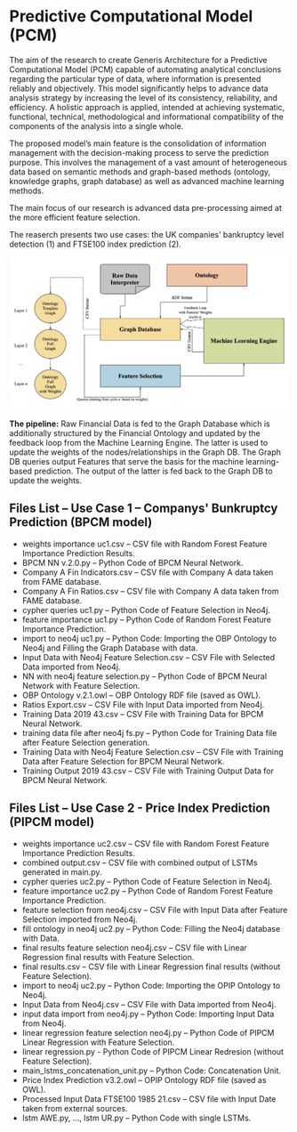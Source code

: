# Predictive Computational Model (PCM)
The aim of the research to create Generis Architecture for a Predictive Computational Model (PCM) capable of automating analytical conclusions regarding the particular type of data, where information is presented reliably and objectively. This model significantly helps to advance data analysis strategy by increasing the level of its consistency, reliability, and efficiency. A holistic approach is applied, intended at achieving systematic, functional, technical, methodological and informational compatibility of the components of the analysis into a single whole.

The proposed model’s main feature is the consolidation of information management with the decision-making process to serve the prediction purpose. This involves the management of a vast amount of heterogeneous data based on semantic methods and graph-based methods (ontology, knowledge graphs, graph database) as well as advanced machine learning methods.

The main focus of our research is advanced data pre-processing aimed at the more efficient feature selection.

The reaserch presents two use cases: the UK companies’ bankruptcy level detection (1) and FTSE100 index prediction (2).

![PCM](Generic_Model_new2022.png)

__The pipeline:__ Raw Financial Data is fed to the Graph Database which is additionally structured by the Financial Ontology and updated by the feedback loop from the Machine Learning Engine. The latter is used to update the weights of the nodes/relationships in the Graph DB. The Graph DB queries output Features that serve the basis for the machine learning-based prediction. The output of the latter is fed back to the Graph DB to update the weights.


## Files List – Use Case 1 – Companys' Bunkruptcy Prediction (BPCM model)

* weights importance uc1.csv – CSV file with Random Forest Feature Importance Prediction Results.
* BPCM NN v.2.0.py – Python Code of BPCM Neural Network.
* Company A Fin Indicators.csv – CSV file with Company A data taken from FAME database.
* Company A Fin Ratios.csv – CSV file with Company A data taken from FAME database.
* cypher queries uc1.py – Python Code of Feature Selection in Neo4j.
* feature importance uc1.py – Python Code of Random Forest Feature Importance Prediction.
* import to neo4j uc1.py – Python Code: Importing the OBP Ontology to Neo4j and Filling the Graph Database with data.
* Input Data with Neo4j Feature Selection.csv – CSV File with Selected Data imported from Neo4j.
* NN with neo4j feature selection.py – Python Code of BPCM Neural Network with Feature Selection.
* OBP Ontology v.2.1.owl – OBP Ontology RDF file (saved as OWL).
* Ratios Export.csv – CSV File with Input Data imported from Neo4j.
* Training Data 2019 43.csv – CSV File with Training Data for BPCM Neural Network.
* training data file after neo4j fs.py – Python Code for Training Data file after Feature Selection generation.
* Training Data with Neo4j Feature Selection.csv – CSV File with Training Data after Feature Selection for BPCM Neural Network.
* Training Output 2019 43.csv – CSV File with Training Output Data for BPCM Neural Network.


## Files List – Use Case 2 - Price Index Prediction (PIPCM model)

* weights importance uc2.csv – CSV file with Random Forest Feature Importance Prediction Results.
* combined output.csv – CSV file with combined output of LSTMs generated in main.py. 
* cypher queries uc2.py – Python Code of Feature Selection in Neo4j.
* feature importance uc2.py – Python Code of Random Forest Feature Importance Prediction.
* feature selection from neo4j.csv – CSV File with Input Data after Feature Selection imported from Neo4j.
* fill ontology in neo4j uc2.py – Python Code: Filling the Neo4j database with Data.
* final results feature selection neo4j.csv – CSV file with Linear Regression final results with Feature
Selection.
* final results.csv – CSV file with Linear Regression final results (without Feature Selection).
* import to neo4j uc2.py – Python Code: Importing the OPIP Ontology to Neo4j.
* Input Data from Neo4j.csv – CSV File with Data imported from Neo4j.
* input data import from neo4j.py – Python Code: Importing Input Data from Neo4j.
* linear regression feature selection neo4j.py – Python Code of PIPCM Linear Regression with Feature Selection.
* linear regression.py - Python Code of PIPCM Linear Redresion (without Feature Selection).
* main_lstms_concatenation_unit.py – Python Code: Concatenation Unit.
* Price Index Prediction v3.2.owl – OPIP Ontology RDF file (saved as OWL).
* Processed Input Data FTSE100 1985 21.csv – CSV file with Input Date taken from external sources. 
* lstm AWE.py, ..., lstm UR.py – Python Code with single LSTMs.
